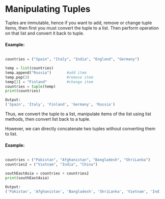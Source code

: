 # Manipulating Tuples
Tuples are immutable, hence if you want to add, remove or change tuple items, then first you must convert the tuple to a list. Then perform operation on that list and convert it back to tuple.

#### Example:
``` python

countries = ("Spain", "Italy", "India", "England", "Germany")

temp = list(countries)
temp.append("Russia")       #add item 
temp.pop(3)                 #remove item
temp[2] = "Finland"         #change item
countries = tuple(temp)
print(countries)

Output:
('Spain', 'Italy', 'Finland', 'Germany', 'Russia')
```

Thus, we convert the tuple to a list, manipulate items of the list using list methods, then convert list back to a tuple.

However, we can directly concatenate two tuples without converting them to list.

#### Example:
``` python

countries = ("Pakistan", "Afghanistan", "Bangladesh", "ShriLanka")
countries2 = ("Vietnam", "India", "China")

southEastAsia = countries + countries2
print(southEastAsia)

Output:
('Pakistan', 'Afghanistan', 'Bangladesh', 'ShriLanka', 'Vietnam', 'India', 'China')
```




















